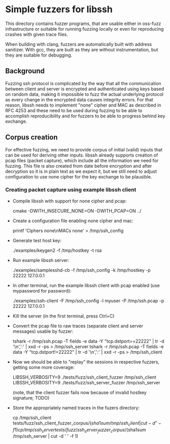 # Simple fuzzers for libssh

This directory contains fuzzer programs, that are usable either in
oss-fuzz infrastructure or suitable for running fuzzing locally or
even for reproducing crashes with given trace files.

When building with clang, fuzzers are automatically built with address
sanitizer. With gcc, they are built as they are without instrumentation,
but they are suitable for debugging.

## Background

Fuzzing ssh protocol is complicated by the way that all the communication
between client and server is encrypted and authenticated using keys based
on random data, making it impossible to fuzz the actual underlying protocol
as every change in the encrypted data causes integrity errors. For that reason,
libssh needs to implement "none" cipher and MAC as described in RFC 4253
and these need to be used during fuzzing to be able to accomplish
reproducibility and for fuzzers to be able to progress behind key exchange.

## Corpus creation

For effective fuzzing, we need to provide corpus of initial (valid) inputs that
can be used for deriving other inputs. libssh already supports creation of pcap
files (packet capture), which include all the information we need for fuzzing.
This file is also created from date before encryption and after decryption so
it is in plain text as we expect it, but we still need to adjust configuration
to use none cipher for the key exchange to be plausible.

### Creating packet capture using example libssh client

 * Compile libssh with support for none cipher and pcap:

    cmake -DWITH_INSECURE_NONE=ON -DWITH_PCAP=ON ../

 * Create a configuration file enabling none cipher and mac:

    printf 'Ciphers none\nMACs none' > /tmp/ssh_config

 * Generate test host key:

    ./examples/keygen2 -f /tmp/hostkey -t rsa

 * Run example libssh server:

    ./examples/samplesshd-cb -f /tmp/ssh_config -k /tmp/hostkey -p 22222 127.0.0.1

 * In other terminal, run the example libssh client with pcap enabled (use mypassword for password):

    ./examples/ssh-client -F /tmp/ssh_config -l myuser -P /tmp/ssh.pcap -p 22222 127.0.0.1

 * Kill the server (in the first terminal, press Ctrl+C)

 * Convert the pcap file to raw traces (separate client and server messages) usable by fuzzer:

    tshark -r /tmp/ssh.pcap -T fields -e data -Y "tcp.dstport==22222" | tr -d '\n',':' | xxd -r -ps > /tmp/ssh_server
    tshark -r /tmp/ssh.pcap -T fields -e data -Y "tcp.dstport!=22222" | tr -d '\n',':' | xxd -r -ps > /tmp/ssh_client

 * Now we should be able to "replay" the sessions in respective fuzzers, getting some more coverage:

    LIBSSH_VERBOSITY=9 ./tests/fuzz/ssh_client_fuzzer /tmp/ssh_client
    LIBSSH_VERBOSITY=9 ./tests/fuzz/ssh_server_fuzzer /tmp/ssh_server

   (note, that the client fuzzer fails now because of invalid hostkey signature; TODO)

 * Store the appropriately named traces in the fuzers directory:

    cp /tmp/ssh_client tests/fuzz/ssh_client_fuzzer_corpus/$(sha1sum /tmp/ssh_client | cut -d ' ' -f 1)
    cp /tmp/ssh_server tests/fuzz/ssh_server_fuzzer_corpus/$(sha1sum /tmp/ssh_server | cut -d ' ' -f 1)
